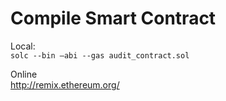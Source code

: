 # Compile Smart Contract  

Local:  
`solc --bin –abi --gas audit_contract.sol`

Online    
http://remix.ethereum.org/
